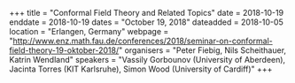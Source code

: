 +++
title = "Conformal Field Theory and Related Topics"
date = 2018-10-19
enddate = 2018-10-19
dates = "October 19, 2018"
dateadded = 2018-10-05
location = "Erlangen, Germany"
webpage = "http://www.enz.math.fau.de/conferences/2018/seminar-on-conformal-field-theory-19-oktober-2018/"
organisers = "Peter Fiebig, Nils Scheithauer, Katrin Wendland"
speakers = "Vassily Gorbounov (University of Aberdeen), Jacinta Torres (KIT Karlsruhe), Simon Wood (University of Cardiff)"
+++
